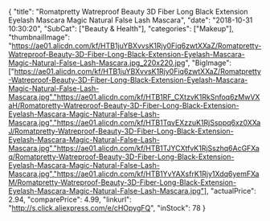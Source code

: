 {
	"title": "Romatpretty Watreproof Beauty 3D Fiber Long Black Extension Eyelash Mascara Magic Natural False Lash Mascara",
	"date": "2018-10-31 10:30:20",
	"SubCat": ["Beauty & Health"],
	"categories": ["Makeup"],
	"thumbnailImage": "https://ae01.alicdn.com/kf/HTB1juYBXvvsK1Rjy0Fiq6zwtXXaZ/Romatpretty-Watreproof-Beauty-3D-Fiber-Long-Black-Extension-Eyelash-Mascara-Magic-Natural-False-Lash-Mascara.jpg_220x220.jpg",
	"BigImage": ["https://ae01.alicdn.com/kf/HTB1juYBXvvsK1Rjy0Fiq6zwtXXaZ/Romatpretty-Watreproof-Beauty-3D-Fiber-Long-Black-Extension-Eyelash-Mascara-Magic-Natural-False-Lash-Mascara.jpg","https://ae01.alicdn.com/kf/HTB1RF_CXtzvK1RkSnfoq6zMwVXaH/Romatpretty-Watreproof-Beauty-3D-Fiber-Long-Black-Extension-Eyelash-Mascara-Magic-Natural-False-Lash-Mascara.jpg","https://ae01.alicdn.com/kf/HTB1TqvEXzzuK1RjSsppq6xz0XXaJ/Romatpretty-Watreproof-Beauty-3D-Fiber-Long-Black-Extension-Eyelash-Mascara-Magic-Natural-False-Lash-Mascara.jpg","https://ae01.alicdn.com/kf/HTB1TJYCXtfvK1RjSszhq6AcGFXaq/Romatpretty-Watreproof-Beauty-3D-Fiber-Long-Black-Extension-Eyelash-Mascara-Magic-Natural-False-Lash-Mascara.jpg","https://ae01.alicdn.com/kf/HTB1YvYAXsfrK1Rjy1Xdq6yemFXaM/Romatpretty-Watreproof-Beauty-3D-Fiber-Long-Black-Extension-Eyelash-Mascara-Magic-Natural-False-Lash-Mascara.jpg"],
	"actualPrice": 2.94,
	"comparePrice": 4.99,
	"linkurl": "http://s.click.aliexpress.com/e/cHOpygFQ",
	"inStock": 78
}
